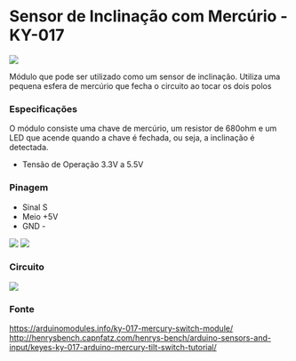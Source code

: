 # Sensor de Inclinação com Mercúrio - KY-017

![](https://arduinomodules.info/wp-content/uploads/KY-017_Arduino_mercury_tilt_switch_module-240x240.jpg)

Módulo que pode ser utilizado como um sensor de inclinação. Utiliza uma pequena esfera de mercúrio que fecha o circuito ao tocar os dois polos 

### Especificações

O módulo consiste uma chave de mercúrio, um resistor de 680ohm e um LED que acende quando a chave é fechada, ou seja, a inclinação é detectada. 
- Tensão de Operação  3.3V a 5.5V

### Pinagem 

- Sinal   S
- Meio    +5V
- GND     -

![](https://i1.wp.com/henrysbench.capnfatz.com/wp-content/uploads/2015/08/KY-017-Tilt-Switch-Pinouts.png?w=698)
![](https://i0.wp.com/henrysbench.capnfatz.com/wp-content/uploads/2015/08/KY-017-Mercuy-Tilt-Switch-Schematic.png?w=423)

### Circuito

![](https://i2.wp.com/henrysbench.capnfatz.com/wp-content/uploads/2015/08/KY-017-Arduino-Tutorial-Hook-Up.png?w=600)

### Fonte

https://arduinomodules.info/ky-017-mercury-switch-module/
http://henrysbench.capnfatz.com/henrys-bench/arduino-sensors-and-input/keyes-ky-017-arduino-mercury-tilt-switch-tutorial/
